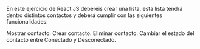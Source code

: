 En este ejercicio de React JS deberéis crear una lista, esta lista tendrá dentro
distintos contactos y deberá cumplir con las siguientes funcionalidades:

Mostrar contacto.
Crear contacto.
Eliminar contacto.
Cambiar el estado del contacto entre Conectado y Desconectado.
